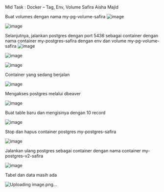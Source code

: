 Mid Task : Docker – Tag, Env, Volume
Safira Aisha Majid

Buat volumes dengan nama my-pg-volume-safira
![image](https://github.com/user-attachments/assets/1244fa0d-783f-4430-add5-8f395a72a8b5)

![image](https://github.com/user-attachments/assets/9a155968-9388-4c17-af6c-8d499c0301a6)

Selanjutnya, jalankan postgres dengan port 5436 sebagai container dengan nama container my-postgres-safira dengan env dan volume my-pg-volume-safira
![image](https://github.com/user-attachments/assets/ae4357f2-d0e9-4d52-91c9-d7c6ab4a6f6f)

![image](https://github.com/user-attachments/assets/8f92bdf8-48f4-4708-8b4d-76e660964e09)

![image](https://github.com/user-attachments/assets/bf5756d8-75d3-496f-9bfd-51ff930acda5)

Container yang sedang berjalan

![image](https://github.com/user-attachments/assets/423f236e-2d22-40e0-865d-2f694135c5db)

Mengakses postgres melalui dbeaver

![image](https://github.com/user-attachments/assets/91d89531-d58b-44c1-ac40-546862516281)

Buat table baru dan mengisinya dengan 10 record

![image](https://github.com/user-attachments/assets/803b0497-7aeb-4888-89f0-e730085ad345)

Stop dan hapus container postgres my-postgres-safira

![image](https://github.com/user-attachments/assets/07e9b94e-4a6e-4f22-b1f8-a27d12f0fbd7)

Jalankan ulang postgres sebagai container dengan nama container my-postgres-v2-safira

![image](https://github.com/user-attachments/assets/48e5f528-1e08-48fb-b4ad-b2579215dd17)

Tabel dan data masih ada

![Uploading image.png…]()






